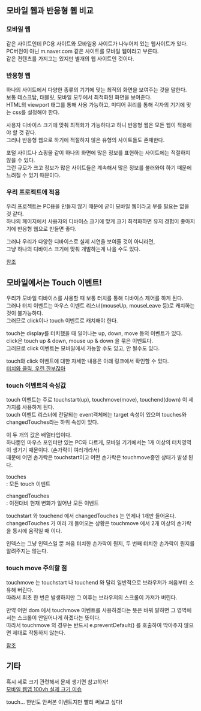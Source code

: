 ## 모바일 웹과 반응형 웹 비교
### 모바일 웹
같은 사이트인데 PC용 사이트와 모바일용 사이트가 나누어져 있는 웹사이트가 있다.   
PC버전이 아닌 m.naver.com 같은 사이트를 모바일 웹이라고 부른다.   
같은 컨텐츠를 가지고는 있지만 별개의 웹 사이트인 것이다.

### 반응형 웹
하나의 사이트에서 다양한 종류의 기기에 맞는 최적의 화면을 보여주는 것을 말한다.   
보통 데스크탑, 태블릿, 모바일 모두에서 최적화된 화면을 보여준다.   
HTML의 viewport 태그를 통해 사용 가능하고, 미디어 쿼리를 통해 각자의 기기에 맞는 css를 설정해야 한다.

사용자 디바이스 크기에 맞춰 최적화가 가능하다고 하니 반응형 웹은 모든 웹이 적용해야 할 것 같다.   
그러나 반응형 웹으로 하기에 적절하지 않은 유형의 사이트들도 존재한다.

포털 사이트나 쇼핑몰 같이 하나의 화면에 많은 정보를 표현하는 사이트에는 적절하지 않을 수 있다.   
그런 규모가 크고 정보가 많은 사이트들은 계속해서 많은 정보를 불러와야 하기 때문에 느려질 수 있기 때문이다.

### 우리 프로젝트에 적용
우리 프로젝트는 PC용을 만들지 않기 때문에 굳이 모바일 웹이라고 부를 필요는 없을 것 같다.   
하나의 페이지에서 사용자의 디바이스 크기에 맞게 크기 최적화하면 유저 경험이 좋아지기에 반응형 웹으로 만들면 좋다.   

그러나 우리가 다양한 디바이스로 실제 시연을 보여줄 것이 아니라면,   
그냥 하나의 디바이스 크기에 맞춰 개발하는게 나을 수도 있다.

[참조](https://yozm.wishket.com/magazine/detail/8/)

## 모바일에서는 Touch 이벤트!
우리가 모바일 디바이스를 사용할 때 보통 터치를 통해 디바이스 제어를 하게 된다.   
그러나 터치 이벤트는 마우스 이벤트 리스너(mouseUp, mouseLeave 등)로 캐치하는 것이 불가능하다.   
그러므로 click이나 touch 이벤트로 캐치해야 한다.   

touch는 display를 터치했을 때 일어나는 up, down, move 등의 이벤트가 있다.   
click은 touch up & down, mouse up & down 을 묶은 이벤트다.   
그러므로 click 이벤트는 모바일에서 가능할 수도 있고, 안 될수도 있다.   

touch와 click 이벤트에 대한 자세한 내용은 아래 링크에서 확인할 수 있다.   
[터치와 클릭, 우린 깐부잖아](https://ui.toast.com/weekly-pick/ko_20220106)   

### touch 이벤트의 속성값
touch 이벤트는 주로 touchstart(up), touchmove(move), touchend(down) 이 세 가지를 사용하게 된다.   
touch 이벤트 리스너에 전달되는 event객체에는 target 속성이 있으며 touches와 changedTouches라는 하위 속성이 있다.   

이 두 개의 값은 배열타입이다.    
하나뿐인 마우스 포인터만 있는 PC와 다르게, 모바일 기기에서는 1개 이상의 터치영역이 생기기 때문이다. (손가락이 여러개라서)   
때문에 어떤 손가락은 touchstart이고 어떤 손가락은 touchmove중인 상태가 발생 된다.

touches   
: 모든 touch 이벤트   

changedTouches   
: 이전대비 현재 변화가 일어난 모든 이벤트   

touchstart 와 touchend 에서 changedTouches 는 언제나 1개만 들어온다.   
changedTouches 가 여러 개 들어오는 상황은 touchmove 에서 2개 이상의 손가락을 동시에 움직일 때 이다.   

인덱스는 그냥 인덱스일 뿐 처음 터치한 손가락이 뭔지, 두 번째 터치한 손가락이 뭔지를 알려주지는 않는다.   

### touch move 주의할 점   
touchmove 는 touchstart 나 touchend 와 달리 일반적으로 브라우저가 처음부터 소유해 버린다.   
따라서 최초 한 번은 발생하지만 그 이후는 브라우저의 스크롤이 가져가 버린다.   

만약 어떤 dom 에서 touchmove 이벤트를 사용하겠다는 뜻은 바꿔 말하면 그 영역에서는 스크롤이 안일어나게 하겠다는 뜻이다.   
따라서 touchmove 의 경우는 반드시 e.preventDefault() 를 호출하여 막아주지 않으면 제대로 작동하지 않는다.   

[참조](https://jjong-factory.tistory.com/80)

## 기타
혹시 세로 크기 관련해서 문제 생기면 참고하자!   
[모바일 웹앱 100vh 실제 크기 이슈](https://velog.io/@eunddodi/React-%EB%AA%A8%EB%B0%94%EC%9D%BC-%EC%9B%B9-%EC%95%B1-100vh-%EC%8B%A4%EC%A0%9C-%ED%99%94%EB%A9%B4-%ED%81%AC%EA%B8%B0%EB%A1%9C-%EB%A7%9E%EC%B6%94%EA%B8%B0)   

touch... 한번도 안써본 이벤트지만 빨리 써보고 싶다!
